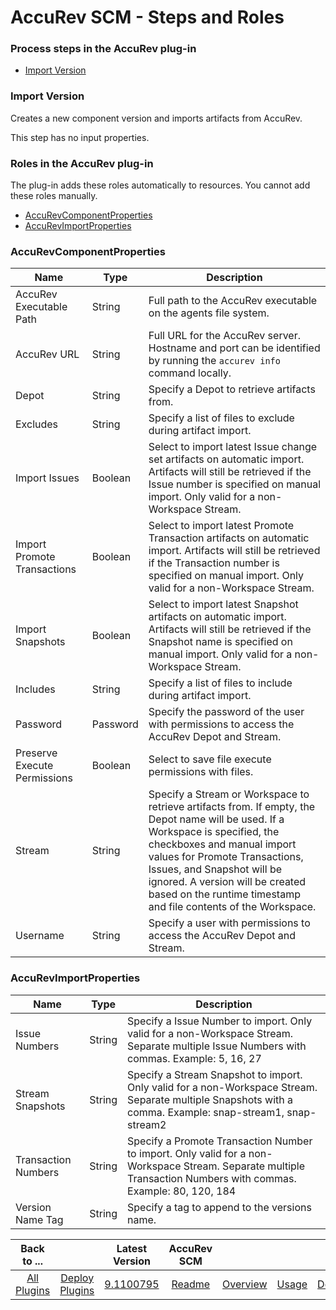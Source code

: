 
# AccuRev SCM - Steps and Roles


### Process steps in the AccuRev plug-in

* [Import Version](#import_version)


### Import Version

Creates a new component version and imports artifacts from AccuRev.

This step has no input properties.


### Roles in the AccuRev plug-in

The plug-in adds these roles automatically to resources. You cannot add these roles manually.


* [AccuRevComponentProperties](#accurevcomponentproperties_role)
* [AccuRevImportProperties](#accurevimportproperties_role)


### AccuRevComponentProperties


| Name | Type | Description |
| --- | --- | --- |
| AccuRev Executable Path | String | Full path to the AccuRev executable on the agents file system. |
| AccuRev URL | String | Full URL for the AccuRev server. Hostname and port can be identified by running the `accurev info` command locally. |
| Depot | String | Specify a Depot to retrieve artifacts from. |
| Excludes | String | Specify a list of files to exclude during artifact import. |
| Import Issues | Boolean | Select to import latest Issue change set artifacts on automatic import. Artifacts will still be retrieved if the Issue number is specified on manual import. Only valid for a non-Workspace Stream. |
| Import Promote Transactions | Boolean | Select to import latest Promote Transaction artifacts on automatic import. Artifacts will still be retrieved if the Transaction number is specified on manual import. Only valid for a non-Workspace Stream. |
| Import Snapshots | Boolean | Select to import latest Snapshot artifacts on automatic import. Artifacts will still be retrieved if the Snapshot name is specified on manual import. Only valid for a non-Workspace Stream. |
| Includes | String | Specify a list of files to include during artifact import. |
| Password | Password | Specify the password of the user with permissions to access the AccuRev Depot and Stream. |
| Preserve Execute Permissions | Boolean | Select to save file execute permissions with files. |
| Stream | String | Specify a Stream or Workspace to retrieve artifacts from. If empty, the Depot name will be used. If a Workspace is specified, the checkboxes and manual import values for Promote Transactions, Issues, and Snapshot will be ignored. A version will be created based on the runtime timestamp and file contents of the Workspace. |
| Username | String | Specify a user with permissions to access the AccuRev Depot and Stream. |

### AccuRevImportProperties


| Name | Type | Description |
| --- | --- | --- |
| Issue Numbers | String | Specify a Issue Number to import. Only valid for a non-Workspace Stream. Separate multiple Issue Numbers with commas. Example: 5, 16, 27 |
| Stream Snapshots | String | Specify a Stream Snapshot to import. Only valid for a non-Workspace Stream. Separate multiple Snapshots with a comma. Example: snap-stream1, snap-stream2 |
| Transaction Numbers | String | Specify a Promote Transaction Number to import. Only valid for a non-Workspace Stream. Separate multiple Transaction Numbers with commas. Example: 80, 120, 184 |
| Version Name Tag | String | Specify a tag to append to the versions name. |



|Back to ...||Latest Version|AccuRev SCM ||||
| :---: | :---: | :---: | :---: | :---: | :---: | :---: |
|[All Plugins](../../index.md)|[Deploy Plugins](../README.md)|[9.1100795](https://raw.githubusercontent.com/UrbanCode/IBM-UCD-PLUGINS/main/files/AccuRevSourceConfig/AccuRevSourceConfig-9.1100795.zip)|[Readme](README.md)|[Overview](overview.md)|[Usage](usage.md)|[Downloads](downloads.md)|
